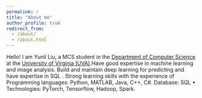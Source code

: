 ```yaml
---
permalink: /
title: "About me"
author_profile: true
redirect_from: 
  - /about/
  - /about.html
---
```


Hello! I am Yunli Liu, a MCS student in the [Department of Computer Science](https://engineering.virginia.edu/departments/computer-science) at the [University of Virginia (UVA)](https://www.virginia.edu/).Have good expertise in machine learning and image analysis. Build and maintain deep learning for predicting and have expertise in SQL . Strong learning skills with the experience of Programming languages: Python, MATLAB, Java, C++, C#. Database: SQL • Technologies: PyTorch, Tensorflow, Hadoop, Spark.
